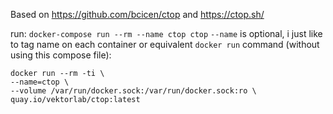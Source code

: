 Based on https://github.com/bcicen/ctop and https://ctop.sh/

run: `docker-compose run --rm --name ctop ctop`
`--name` is optional, i just like to tag name on each container
or equivalent `docker run` command (without using this compose file):

```
docker run --rm -ti \
--name=ctop \
--volume /var/run/docker.sock:/var/run/docker.sock:ro \
quay.io/vektorlab/ctop:latest
```